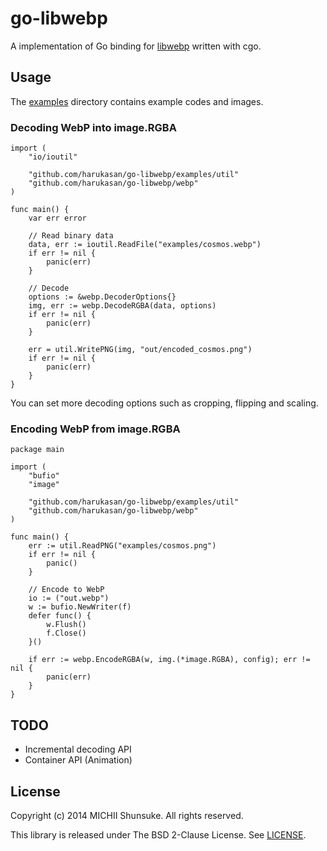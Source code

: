 go-libwebp
==========

A implementation of Go binding for [libwebp](https://developers.google.com/speed/webp/docs/api) written with cgo.

## Usage

The [examples](./examples) directory contains example codes and images.

### Decoding WebP into image.RGBA

```
import (
	"io/ioutil"

	"github.com/harukasan/go-libwebp/examples/util"
	"github.com/harukasan/go-libwebp/webp"
)

func main() {
	var err error

	// Read binary data
	data, err := ioutil.ReadFile("examples/cosmos.webp")
	if err != nil {
		panic(err)
	}

	// Decode
	options := &webp.DecoderOptions{}
	img, err := webp.DecodeRGBA(data, options)
	if err != nil {
		panic(err)
	}

	err = util.WritePNG(img, "out/encoded_cosmos.png")
	if err != nil {
		panic(err)
	}
}
```

You can set more decoding options such as cropping, flipping and scaling.

### Encoding WebP from image.RGBA

```
package main

import (
	"bufio"
	"image"

	"github.com/harukasan/go-libwebp/examples/util"
	"github.com/harukasan/go-libwebp/webp"
)

func main() {
	err := util.ReadPNG("examples/cosmos.png")
	if err != nil {
		panic()
	}

	// Encode to WebP
	io := ("out.webp")
	w := bufio.NewWriter(f)
	defer func() {
		w.Flush()
		f.Close()
	}()

	if err := webp.EncodeRGBA(w, img.(*image.RGBA), config); err != nil {
		panic(err)
	}
}
```

## TODO

- Incremental decoding API
- Container API (Animation)

## License

Copyright (c) 2014 MICHII Shunsuke. All rights reserved.

This library is released under The BSD 2-Clause License.
See [LICENSE](./LICENSE).
